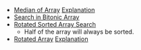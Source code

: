 
* [Median of Array](https://www.interviewbit.com/problems/median-of-array/) 
[Explanation](https://leetcode.com/problems/median-of-two-sorted-arrays/discuss/2481/Share-my-O(log(min(mn)))-solution-with-explanation)
* [Search in Bitonic Array](https://www.interviewbit.com/problems/search-in-bitonic-array/)
* [Rotated Sorted Array Search](https://www.interviewbit.com/problems/rotated-sorted-array-search/)
  * Half of the array will always be sorted.
* [Rotated Array](https://www.interviewbit.com/problems/rotated-array/)
  [Explanation](https://leetcode.com/problems/find-minimum-in-rotated-sorted-array/solution/)
  
